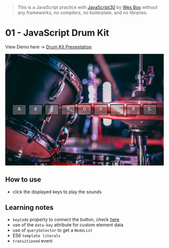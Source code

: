 > This is a JavaScript practice with [JavaScript30](https://javascript30.com/) by [Wes Bos](https://github.com/wesbos) without any frameworks, no compilers, no boilerplate, and no libraries.

# 01 - JavaScript Drum Kit

View Demo here -> [Drum Kit Presentation](link)

![](../images/day-01.png)

## How to use
 - click the displayed keys to play the sounds

## Learning notes

 - `keyCode` property to connect the button, check [here](http://keycode.info/)
 - use of the `data-key` attribute for custom element data
 - use of `querySelector` to get a `NodeList` 
 - ES6 `template literals`
 - `transitioned` event


